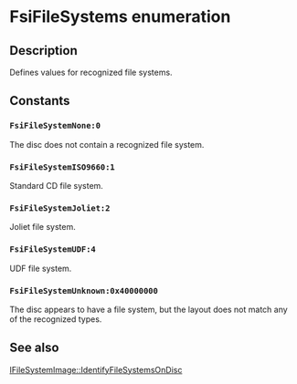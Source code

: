 # FsiFileSystems enumeration

## Description

Defines values for recognized file systems.

## Constants

### `FsiFileSystemNone:0`

The disc does not contain a recognized file system.

### `FsiFileSystemISO9660:1`

Standard CD file system.

### `FsiFileSystemJoliet:2`

Joliet file system.

### `FsiFileSystemUDF:4`

UDF file system.

### `FsiFileSystemUnknown:0x40000000`

The disc appears to have a file system, but the layout does not match any of the recognized types.

## See also

[IFileSystemImage::IdentifyFileSystemsOnDisc](https://learn.microsoft.com/windows/desktop/api/imapi2fs/nf-imapi2fs-ifilesystemimage-identifyfilesystemsondisc)